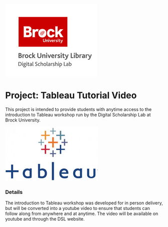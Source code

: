 ![DSL Logo][dsllogo]


# Project: Tableau Tutorial Video

This project is intended to provide students with anytime access to the introduction to Tableau workshop run by the Digital Scholarship Lab at Brock University.


![Tableau][tablogo]


### Details

The introduction to Tableau workshop was developed for in person delivery, but will be converted into a youtube video to ensure that students can follow along from anywhere and at anytime. The video will be available on youtube and through the DSL website.

<!--- Please use reference style images so that it is easier to update pictures later --->

[dsllogo]: dsl_logo.png
[tablogo]: Tableau-logo.jpg
